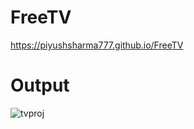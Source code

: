 # FreeTV
https://piyushsharma777.github.io/FreeTV

# Output

![tvproj](https://github.com/Piyushsharma777/FreeTV/assets/144089468/a540e479-bfef-4073-b2dc-d6f4f1ae4097)
